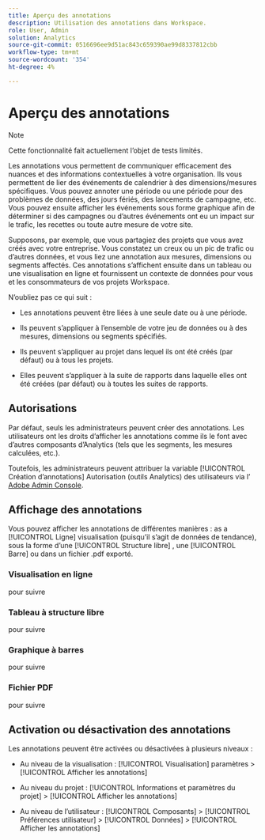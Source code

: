 ```yaml
---
title: Aperçu des annotations
description: Utilisation des annotations dans Workspace.
role: User, Admin
solution: Analytics
source-git-commit: 0516696ee9d51ac843c659390ae99d8337812cbb
workflow-type: tm+mt
source-wordcount: '354'
ht-degree: 4%

---
```


# Aperçu des annotations

>[!NOTE]
>
>Cette fonctionnalité fait actuellement l’objet de tests limités.

Les annotations vous permettent de communiquer efficacement des nuances et des informations contextuelles à votre organisation. Ils vous permettent de lier des événements de calendrier à des dimensions/mesures spécifiques. Vous pouvez annoter une période ou une période pour des problèmes de données, des jours fériés, des lancements de campagne, etc. Vous pouvez ensuite afficher les événements sous forme graphique afin de déterminer si des campagnes ou d’autres événements ont eu un impact sur le trafic, les recettes ou toute autre mesure de votre site.

Supposons, par exemple, que vous partagiez des projets que vous avez créés avec votre entreprise. Vous constatez un creux ou un pic de trafic ou d’autres données, et vous liez une annotation aux mesures, dimensions ou segments affectés. Ces annotations s’affichent ensuite dans un tableau ou une visualisation en ligne et fournissent un contexte de données pour vous et les consommateurs de vos projets Workspace.

N’oubliez pas ce qui suit :

* Les annotations peuvent être liées à une seule date ou à une période.

* Ils peuvent s’appliquer à l’ensemble de votre jeu de données ou à des mesures, dimensions ou segments spécifiés.

* Ils peuvent s’appliquer au projet dans lequel ils ont été créés (par défaut) ou à tous les projets.

* Elles peuvent s’appliquer à la suite de rapports dans laquelle elles ont été créées (par défaut) ou à toutes les suites de rapports.

## Autorisations

Par défaut, seuls les administrateurs peuvent créer des annotations. Les utilisateurs ont les droits d’afficher les annotations comme ils le font avec d’autres composants d’Analytics (tels que les segments, les mesures calculées, etc.).

Toutefois, les administrateurs peuvent attribuer la variable [!UICONTROL Création d’annotations] Autorisation (outils Analytics) des utilisateurs via l’ [Adobe Admin Console](https://experienceleague.adobe.com/docs/analytics/admin/admin-console/permissions/analytics-tools.html?lang=en).

## Affichage des annotations

Vous pouvez afficher les annotations de différentes manières : as a [!UICONTROL Ligne] visualisation (puisqu’il s’agit de données de tendance), sous la forme d’une [!UICONTROL Structure libre] , une [!UICONTROL Barre] ou dans un fichier .pdf exporté.

### Visualisation en ligne

pour suivre

### Tableau à structure libre

pour suivre

### Graphique à barres

pour suivre

### Fichier PDF

pour suivre

## Activation ou désactivation des annotations

Les annotations peuvent être activées ou désactivées à plusieurs niveaux :

* Au niveau de la visualisation : [!UICONTROL Visualisation] paramètres > [!UICONTROL Afficher les annotations]

* Au niveau du projet : [!UICONTROL Informations et paramètres du projet] > [!UICONTROL Afficher les annotations]

* Au niveau de l’utilisateur : [!UICONTROL Composants] > [!UICONTROL Préférences utilisateur] > [!UICONTROL Données] > [!UICONTROL Afficher les annotations]

